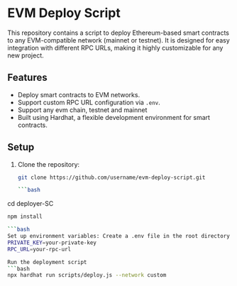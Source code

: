 # EVM Deploy Script

This repository contains a script to deploy Ethereum-based smart contracts to any EVM-compatible network (mainnet or testnet). It is designed for easy integration with different RPC URLs, making it highly customizable for any new project.

## Features

- Deploy smart contracts to EVM networks.
- Support custom RPC URL configuration via `.env`.
- Support any evm chain, testnet and mainnet
- Built using Hardhat, a flexible development environment for smart contracts.

## Setup

1. Clone the repository:
   ```bash
   git clone https://github.com/username/evm-deploy-script.git

   ```bash
cd deployer-SC

   ```bash
npm install

   ```bash
Set up environment variables: Create a .env file in the root directory of the project and add your private key and RPC URL:
PRIVATE_KEY=your-private-key
RPC_URL=your-rpc-url

Run the deployment script
   ```bash
npx hardhat run scripts/deploy.js --network custom
